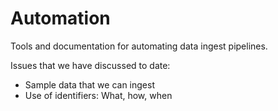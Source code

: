 # Automation
Tools and documentation for automating data ingest pipelines.

Issues that we have discussed to date:
* Sample data that we can ingest
* Use of identifiers: What, how, when
